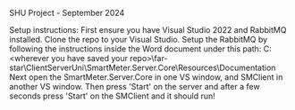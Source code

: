 SHU Project - September 2024



Setup instructions:
First ensure you have Visual Studio 2022 and RabbitMQ installed.
Clone the repo to your Visual Studio.
Setup the RabbitMQ by following the instructions inside the Word document under this path: C:\<wherever you have saved your repo>\far-star\ClientServerUni\SmartMeter.Server.Core\Resources\Documentation
Next open the SmartMeter.Server.Core in one VS window, and SMClient in another VS window.
Then press 'Start' on the server and after a few seconds press 'Start' on the SMClient and it should run!
